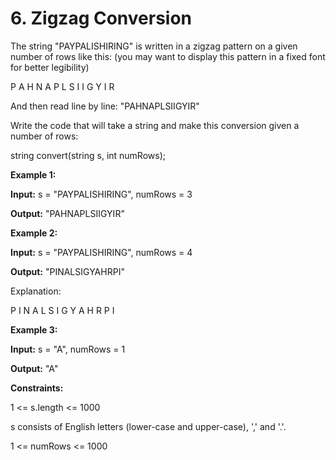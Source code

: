 # 6. Zigzag Conversion

The string "PAYPALISHIRING" is written in a zigzag pattern on a given number of rows like this: (you may want to display this pattern in a fixed font for better legibility)

P   A   H   N
A P L S I I G
Y   I   R

And then read line by line: "PAHNAPLSIIGYIR"

Write the code that will take a string and make this conversion given a number of rows:

string convert(string s, int numRows);
 

**Example 1:**

**Input:** s = "PAYPALISHIRING", numRows = 3

**Output:** "PAHNAPLSIIGYIR"

**Example 2:**

**Input:** s = "PAYPALISHIRING", numRows = 4

**Output:** "PINALSIGYAHRPI"

Explanation:

P     I    N
A   L S  I G
Y A   H R
P     I

**Example 3:**

**Input:** s = "A", numRows = 1

**Output:** "A"
 

**Constraints:**

1 <= s.length <= 1000

s consists of English letters (lower-case and upper-case), ',' and '.'.

1 <= numRows <= 1000